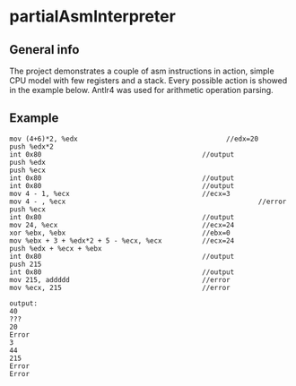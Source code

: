 # partialAsmInterpreter
## General info
The project demonstrates a couple of asm instructions in action, simple CPU model with few registers and a stack. Every possible action is showed in the example below. Antlr4 was used for arithmetic operation parsing.
## Example
```
mov (4+6)*2, %edx							          //edx=20
push %edx*2
int 0x80                                        //output
push %edx
push %ecx
int 0x80                                        //output
int 0x80                                        //output
mov 4 - 1, %ecx                                 //ecx=3
mov 4 - , %ecx								                  //error
push %ecx				
int 0x80                                        //output
mov 24, %ecx                                    //ecx=24
xor %ebx, %ebx                                  //ebx=0
mov %ebx + 3 + %edx*2 + 5 - %ecx, %ecx          //ecx=24
push %edx + %ecx + %ebx
int 0x80                                        //output
push 215
int 0x80                                        //output
mov 215, addddd                                 //error
mov %ecx, 215                                   //error

output:
40
???
20
Error
3
44
215
Error
Error
```
